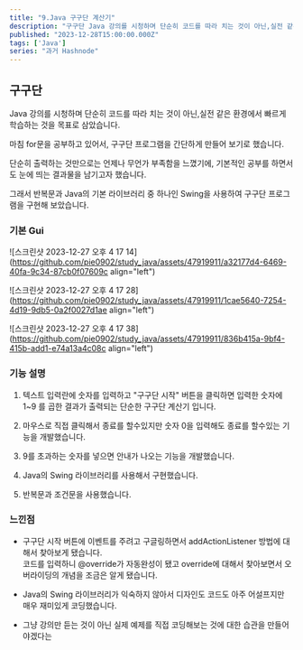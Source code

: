 ```yaml
---
title: "9.Java 구구단 계산기"
description: "구구단 Java 강의를 시청하며 단순히 코드를 따라 치는 것이 아닌,실전 같은 환경에서 빠르게 학습하는 것을 목표로 삼았습니다. 마침 for문을 공부하고 있어서, 구구단 프로그램을 간단하게 만들어 보기로 했습니다. 단순히 출력하는 것만으로는 언제나 무언가 부족함을 느꼈기에, 기본적인 공부를 하면서도 눈에 띄는 결과물을 남기고자 했습니다. 그래서 반복문과 Java의 기본 라이브러리 중 하나인 Swing을 사용하여 구구단 프로그램을 구현해 보았습니..."
published: "2023-12-28T15:00:00.000Z"
tags: ['Java']
series: "과거 Hashnode"
---
```


## 구구단

Java 강의를 시청하며 단순히 코드를 따라 치는 것이 아닌,실전 같은 환경에서 빠르게 학습하는 것을 목표로 삼았습니다.

마침 for문을 공부하고 있어서, 구구단 프로그램을 간단하게 만들어 보기로 했습니다.

단순히 출력하는 것만으로는 언제나 무언가 부족함을 느꼈기에, 기본적인 공부를 하면서도 눈에 띄는 결과물을 남기고자 했습니다.

그래서 반복문과 Java의 기본 라이브러리 중 하나인 Swing을 사용하여 구구단 프로그램을 구현해 보았습니다.

### 기본 Gui

![스크린샷 2023-12-27 오후 4 17 14](https://github.com/pie0902/study_java/assets/47919911/a32177d4-6469-40fa-9c34-87cb0f07609c align="left")

![스크린샷 2023-12-27 오후 4 17 28](https://github.com/pie0902/study_java/assets/47919911/1cae5640-7254-4d19-9db5-0a2f0027d1ae align="left")

![스크린샷 2023-12-27 오후 4 17 38](https://github.com/pie0902/study_java/assets/47919911/836b415a-9bf4-415b-add1-e74a13a4c08c align="left")

### 기능 설명

1. 텍스트 입력란에 숫자를 입력하고 "구구단 시작" 버튼을 클릭하면 입력한 숫자에 1~9 를 곱한 결과가 출력되는 단순한 구구단 계산기 입니다.
    
2. 마우스로 직접 클릭해서 종료를 할수있지만 숫자 0을 입력해도 종료를 할수있는 기능을 개발했습니다.
    
3. 9를 초과하는 숫자를 넣으면 안내가 나오는 기능을 개발했습니다.
    
4. Java의 Swing 라이브러리를 사용해서 구현했습니다.
    
5. 반복문과 조건문을 사용했습니다.
    

### 느낀점

* 구구단 시작 버튼에 이벤트를 주려고 구글링하면서 addActionListener 방법에 대해서 찾아보게 됐습니다.  
    코드를 입력하니 @override가 자동완성이 됐고 override에 대해서 찾아보면서 오버라이딩의 개념을 조금은 알게 됐습니다.
    
* Java의 Swing 라이브러리가 익숙하지 않아서 디자인도 코드도 아주 어설프지만 매우 재미있게 코딩했습니다.
    
* 그냥 강의만 듣는 것이 아닌 실제 예제를 직접 코딩해보는 것에 대한 습관을 만들어야겠다는